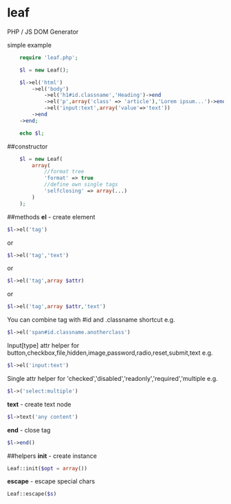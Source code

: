 # leaf
PHP / JS DOM Generator

simple example
```PHP
	require 'leaf.php';

	$l = new Leaf();

	$l->el('html')
		->el('body')
			->el('h1#id.classname','Heading')->end
			->el('p',array('class' => 'article'),'Lorem ipsum...')->end
			->el('input:text',array('value'=>'text'))
		->end
	->end;

	echo $l;
```

##constructor

```PHP
	$l = new Leaf(
		array(
			//format tree
			'format' => true
			//define own single tags
			'selfclosing' => array(...) 
		)
	);

```

##methods
**el** - create element
```PHP
$l->el('tag')
```
or
```PHP
$l->el('tag','text')
```
or
```PHP
$l->el('tag',array $attr)
```
or
```PHP
$l->el('tag',array $attr,'text')
```

You can combine tag with #id and .classname shortcut e.g.
```PHP
$l->el('span#id.classname.anotherclass')
```
Input[type] attr helper for button,checkbox,file,hidden,image,password,radio,reset,submit,text e.g.
```PHP
$l->el('input:text')
```

Single attr helper for 'checked','disabled','readonly','required','multiple e.g.
```PHP
$l->('select:multiple')
```

**text** - create text node
```PHP
$l->text('any content')
```

**end** - close tag
```PHP
$l->end()
```

##helpers
**init** - create instance
```PHP
Leaf::init($opt = array())
```
**escape** - escape special chars
```PHP
Leaf::escape($s)
```
